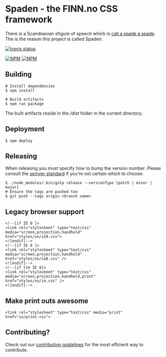 # Spaden - the FINN.no CSS framework 

There is a Scandnavian sfigure of speech which is [call a spade a spade](https://en.wikipedia.org/wiki/Call_a_spade_a_spade). The is the reason this project is called Spaden.

[![travis status](https://api.travis-ci.org/finn-no/spaden.png)](https://travis-ci.org/finn-no/spaden)

[![NPM](https://nodei.co/npm/spaden.png?stars&downloads)](https://nodei.co/npm/spaden/)
[![NPM](https://nodei.co/npm-dl/spaden.png)](https://nodei.co/npm/spaden/)

## Building

	# Install dependencies
	$ npm install

	# Build artifacts
	$ npm run package

The built artifacts reside in the _/dist_ folder in the current directory.

## Deployment

	$ npm deploy

## Releasing

When releasing you must specify how to bump the version number. Please consult the [semver standard](http://semver.org/) if you're not certain which to choose:

	$ ./node_modules/.bin/gulp release --versionType [patch | minor | major]
	# Ensure the tags are pushed too
	$ git push --tags origin <branch name>

## Legacy browser support

	<!--[if IE 9 ]>
	<link rel="stylesheet" type="text/css" media="screen,projection,handheld" 
	href="styles/so/ie9.css">
	<![endif]-->
	<!--[if IE 8 ]>
	<link rel="stylesheet" type="text/css" media="screen,projection,handheld" 
	href="styles/so/ie8.css" />
	<![endif]-->
	<!--[if lte IE 8]>
	<link rel="stylesheet" type="text/css" media="screen,projection,handheld,print" 
	href="styles/so/ie.css" />
	<![endif]-->

## Make print outs awesome

	<link rel="stylesheet" type="text/css" media="print" 
	href="so/print.css">

## Contributing?

Check out our [contribution guidelines](blob/master/contributing.md) for the most efficient way to contribute.
